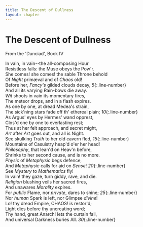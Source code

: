 ```yaml
---
title: The Descent of Dullness
layout: chapter
---
```


# The Descent of Dullness

From the 'Dunciad', Book IV

In vain, in vain--the all-composing Hour  
Resistless falls: the Muse obeys the Pow'r.  
She comes! she comes! the sable Throne behold  
Of _Night_ primæval and of _Chaos_ old!  
Before her, _Fancy's_ gilded clouds decay,                      *5*{:.line-number}  
And all its varying Rain-bows die away.  
_Wit_ shoots in vain its momentary fires,  
The meteor drops, and in a flash expires.  
As one by one, at dread Medea's strain,  
The sick'ning stars fade off th' ethereal plain;               *10*{:.line-number}  
As Argus' eyes by Hermes' wand opprest,  
Clos'd one by one to everlasting rest;  
Thus at her felt approach, and secret might,  
_Art_ after _Art_ goes out, and all is Night.  
See skulking _Truth_ to her old cavern fled,                   *15*{:.line-number}  
Mountains of Casuistry heap'd o'er her head!  
_Philosophy_, that lean'd on Heav'n before,  
Shrinks to her second cause, and is no more.  
_Physic_ of _Metaphysic_ begs defence,  
And _Metaphysic_ calls for aid on _Sense_!                     *20*{:.line-number}  
See _Mystery_ to _Mathematics_ fly!  
In vain! they gaze, turn giddy, rave, and die.  
_Religion_ blushing veils her sacred fires,  
And unawares _Morality_ expires.  
For _public_ Flame, nor _private_, dares to shine;             *25*{:.line-number}  
Nor _human_ Spark is left, nor Glimpse _divine_!  
Lo! thy dread Empire, CHAOS! is restor'd;  
Light dies before thy uncreating word;  
Thy hand, great Anarch! lets the curtain fall,  
And universal Darkness buries All.                             *30*{:.line-number}  
